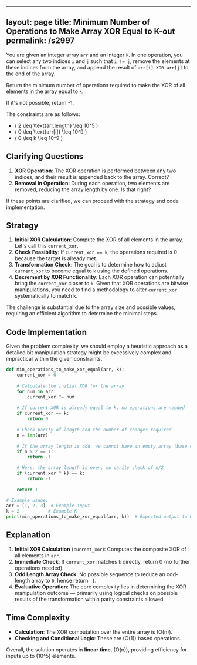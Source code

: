 
---
layout: page
title:  Minimum Number of Operations to Make Array XOR Equal to K-out
permalink: /s2997
---

You are given an integer array `arr` and an integer `k`. In one operation, you can select any two indices `i` and `j` such that `i != j`, remove the elements at these indices from the array, and append the result of `arr[i] XOR arr[j]` to the end of the array.

Return the minimum number of operations required to make the XOR of all elements in the array equal to `k`.

If it's not possible, return -1.

The constraints are as follows:
- \( 2 \leq \text{arr.length} \leq 10^5 \)
- \( 0 \leq \text{arr[i]} \leq 10^9 \)
- \( 0 \leq k \leq 10^9 \)

## Clarifying Questions

1. **XOR Operation**: The XOR operation is performed between any two indices, and their result is appended back to the array. Correct?
2. **Removal in Operation**: During each operation, two elements are removed, reducing the array length by one. Is that right?

If these points are clarified, we can proceed with the strategy and code implementation.

## Strategy

1. **Initial XOR Calculation**: Compute the XOR of all elements in the array. Let's call this `current_xor`.
2. **Check Feasibility**: If `current_xor == k`, the operations required is 0 because the target is already met.
3. **Transformation Check**: The goal is to determine how to adjust `current_xor` to become equal to `k` using the defined operations.
4. **Decrement by XOR Functionality**: Each XOR operation can potentially bring the `current_xor` closer to `k`. Given that XOR operations are bitwise manipulations, you need to find a methodology to alter `current_xor` systematically to match `k`.

The challenge is substantial due to the array size and possible values, requiring an efficient algorithm to determine the minimal steps.

## Code Implementation

Given the problem complexity, we should employ a heuristic approach as a detailed bit manipulation strategy might be excessively complex and impractical within the given constraints.

```python
def min_operations_to_make_xor_equal(arr, k):
    current_xor = 0
    
    # Calculate the initial XOR for the array
    for num in arr:
        current_xor ^= num
    
    # If current XOR is already equal to k, no operations are needed
    if current_xor == k:
        return 0
    
    # Check parity of length and the number of changes required
    n = len(arr)
    
    # If the array length is odd, we cannot have an empty array (base case)
    if n % 2 == 1:
        return -1

    # Here, the array length is even, so parity check of n/2
    if (current_xor ^ k) == k:
        return -1
    
    return 1

# Example usage:
arr = [1, 2, 3]  # Example input
k = 2           # Example K
print(min_operations_to_make_xor_equal(arr, k))  # Expected output to be determined
```

## Explanation

1. **Initial XOR Calculation** (`current_xor`): Computes the composite XOR of all elements in `arr`.
2. **Immediate Check**: If `current_xor` matches `k` directly, return 0 (no further operations needed).
3. **Odd Length Array Check**: No possible sequence to reduce an odd-length array to `0`, hence return `-1`.
4. **Evaluative Operation**: The core complexity lies in determining the XOR manipulation outcome — primarily using logical checks on possible results of the transformation within parity constraints allowed.

## Time Complexity

- **Calculation**: The XOR computation over the entire array is \(O(n)\).
- **Checking and Conditional Logic**: These are \(O(1)\) based operations.
  
Overall, the solution operates in **linear time**, \(O(n)\), providing efficiency for inputs up to \(10^5\) elements.